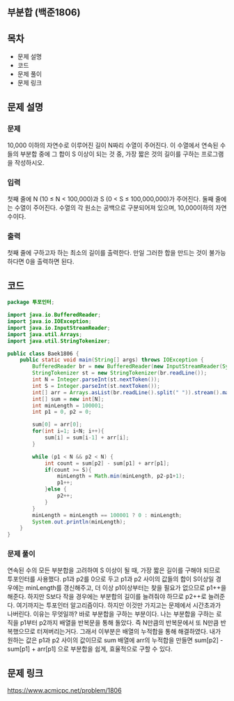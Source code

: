 ## 부분합 (백준1806)
## 목차
- 문제 설명
- 코드
- 문제 풀이
- 문제 링크


## 문제 설명
### 문제
10,000 이하의 자연수로 이루어진 길이 N짜리 수열이 주어진다. 이 수열에서 연속된 수들의 부분합 중에 그 합이 S 이상이 되는 것 중, 가장 짧은 것의 길이를 구하는 프로그램을 작성하시오.

### 입력
첫째 줄에 N (10 ≤ N < 100,000)과 S (0 < S ≤ 100,000,000)가 주어진다. 둘째 줄에는 수열이 주어진다. 수열의 각 원소는 공백으로 구분되어져 있으며, 10,000이하의 자연수이다.

### 출력
첫째 줄에 구하고자 하는 최소의 길이를 출력한다. 만일 그러한 합을 만드는 것이 불가능하다면 0을 출력하면 된다.


## 코드
```java
package 투포인터;

import java.io.BufferedReader;
import java.io.IOException;
import java.io.InputStreamReader;
import java.util.Arrays;
import java.util.StringTokenizer;

public class Baek1806 {
    public static void main(String[] args) throws IOException {
        BufferedReader br = new BufferedReader(new InputStreamReader(System.in));
        StringTokenizer st = new StringTokenizer(br.readLine());
        int N = Integer.parseInt(st.nextToken());
        int S = Integer.parseInt(st.nextToken());
        int[] arr = Arrays.asList(br.readLine().split(" ")).stream().mapToInt(Integer::parseInt).toArray();
        int[] sum = new int[N];
        int minLength = 100001;
        int p1 = 0, p2 = 0;

        sum[0] = arr[0];
        for(int i=1; i<N; i++){
            sum[i] = sum[i-1] + arr[i];
        }

        while (p1 < N && p2 < N) {
            int count = sum[p2] - sum[p1] + arr[p1];
            if(count >= S){
                minLength = Math.min(minLength, p2-p1+1);
                p1++;
            }else {
                p2++;
            }
        }
        minLength = minLength == 100001 ? 0 : minLength;
        System.out.println(minLength);
    }
}

```


### 문제 풀이
연속된 수의 모든 부분합을 고려하여 S 이상이 될 때, 가장 짧은 길이를 구해야 되므로 투포인터를 사용했다. p1과 p2를 0으로 두고 p1과 p2 사이의 값들의 합이 S이상일 경우에는 minLength를 갱신해주고, 더 이상 p1이상부터는 찾을 필요가 없으므로 p1++을 해준다. 하지만 S보다 작을 경우에는 부분합의 길이를 늘려줘야 하므로 p2++로 늘려준다.
여기까지는 투포인터 알고리즘이다. 하지만 이것만 가지고는 문제에서 시간초과가 나버린다. 이유는 무엇일까? 바로 부분합을 구하는 부분이다. 나는 부분합을 구하는 로직을 p1부터 p2까지 배열을 반복문을 통해 돌았다. 즉 N만큼의 반복문에서 또 N만큼 반복했으므로 터져버리는거다. 그래서 이부분은 배열의 누적합을 통해 해결하였다. 내가 원하는 값은 p1과 p2 사이의 값이므로 sum 배열에 arr의 누적합을 만들면 sum[p2] - sum[p1] + arr[p1] 으로 부분합을 쉽게, 효율적으로 구할 수 있다.


## 문제 링크
https://www.acmicpc.net/problem/1806
